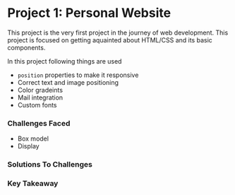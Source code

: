 # Project 1: Personal Website
This project is the very first project in the journey of web development. This project is focused on getting aquainted about HTML/CSS and its basic components.

In this project following things are used
* ```position``` properties to make it responsive
* Correct text and image positioning
* Color gradeints
* Mail integration
* Custom fonts

### Challenges Faced
* Box model
* Display
### Solutions To Challenges

### Key Takeaway
